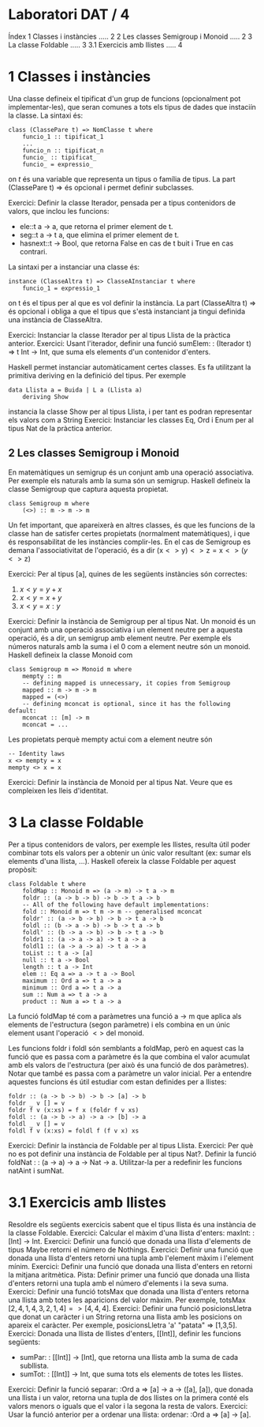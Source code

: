 # Laboratori DAT / 4 

Índex
1 Classes i instàncies ..... 2
2 Les classes Semigroup i Monoid ..... 2
3 La classe Foldable ..... 3
3.1 Exercicis amb llistes ..... 4

# 1 Classes i instàncies 

Una classe defineix el tipificat d'un grup de funcions (opcionalment pot implementar-les), que seran comunes a tots els tipus de dades que instaciín la classe. La sintaxi és:

```
class (ClassePare t) => NomClasse t where
    funcio_1 :: tipificat_1
    ...
    funcio_n :: tipificat_n
    funcio_ :: tipificat_
    funcio_ = expressio_
```

on $t$ és una variable que representa un tipus o família de tipus. La part (ClassePare t) => és opcional i permet definir subclasses.

Exercici: Definir la classe Iterador, pensada per a tipus contenidors de valors, que inclou les funcions:

- ele::t a -> a, que retorna el primer element de t.
- seg::t a -> t a, que elimina el primer element de t.
- hasnext::t -> Bool, que retorna False en cas de t buit i True en cas contrari.

La sintaxi per a instanciar una classe és:

```
instance (ClasseAltra t) => ClasseAInstanciar t where
    funcio_1 = expressio_1
```

on t és el tipus per al que es vol definir la instància. La part (ClasseAltra t) => és opcional i obliga a que el tipus que s'està instanciant ja tingui definida una instància de ClasseAltra.

Exercici: Instanciar la classe Iterador per al tipus Llista de la pràctica anterior.
Exercici: Usant l'iterador, definir una funció sumElem: : (Iterador t) => t Int -> Int, que suma els elements d'un contenidor d'enters.

Haskell permet instanciar automàticament certes classes. Es fa utilitzant la primitiva deriving en la definició del tipus. Per exemple

```
data Llista a = Buida | L a (Llista a)
    deriving Show
```

instancia la classe Show per al tipus Llista, i per tant es podran representar els valors com a String
Exercici: Instanciar les classes Eq, Ord i Enum per al tipus Nat de la pràctica anterior.

## 2 Les classes Semigroup i Monoid

En matemàtiques un semigrup és un conjunt amb una operació associativa. Per exemple els naturals amb la suma són un semigrup. Haskell defineix la classe Semigroup que captura aquesta propietat.

```
class Semigroup m where
    (<>) :: m -> m -> m
```

Un fet important, que apareixerà en altres classes, és que les funcions de la classe han de satisfer certes propietats (normalment matemàtiques), i que és responsabilitat de les instàncies complir-les. En el cas de Semigroup es demana l'associativitat de l'operació, és a dir
$(\mathrm{x}<>\mathrm{y})<>\mathrm{z}=\mathrm{x}<>(y<>\mathrm{z})$

Exercici: Per al tipus [a], quines de les següents instàncies són correctes:

1) $x<y=y+x$
2) $x<y=x+y$
3) $x<y=x: y$

Exercici: Definir la instància de Semigroup per al tipus Nat.
Un monoid és un conjunt amb una operació associativa i un element neutre per a aquesta operació, és a dir, un semigrup amb element neutre. Per exemple els números naturals amb la suma i el 0 com a element neutre són un monoid. Haskell defineix la classe Monoid com

```
class Semigroup m => Monoid m where
    mempty :: m
    -- defining mapped is unnecessary, it copies from Semigroup
    mapped :: m -> m -> m
    mapped = (<>)
    -- defining mconcat is optional, since it has the following default:
    mconcat :: [m] -> m
    mconcat = ...
```

Les propietats perquè mempty actui com a element neutre són

```
-- Identity laws
x <> mempty = x
mempty <> x = x
```

Exercici: Definir la instància de Monoid per al tipus Nat. Veure que es compleixen les lleis d'identitat.

# 3 La classe Foldable 

Per a tipus contenidors de valors, per exemple les llistes, resulta útil poder combinar tots els valors per a obtenir un únic valor resultant (ex: sumar els elements d'una llista, ...). Haskell ofereix la classe Foldable per aquest propòsit:

```
class Foldable t where
    foldMap :: Monoid m => (a -> m) -> t a -> m
    foldr :: (a -> b -> b) -> b -> t a -> b
    -- All of the following have default implementations:
    fold :: Monoid m => t m -> m -- generalised mconcat
    foldr' :: (a -> b -> b) -> b -> t a -> b
    foldl :: (b -> a -> b) -> b -> t a -> b
    foldl' :: (b -> a -> b) -> b -> t a -> b
    foldr1 :: (a -> a -> a) -> t a -> a
    foldl1 :: (a -> a -> a) -> t a -> a
    toList :: t a -> [a]
    null :: t a -> Bool
    length :: t a -> Int
    elem :: Eq a => a -> t a -> Bool
    maximum :: Ord a => t a -> a
    minimum :: Ord a => t a -> a
    sum :: Num a => t a -> a
    product :: Num a => t a -> a
```

La funció foldMap té com a paràmetres una funció a -> m que aplica als elements de l'estructura (segon paràmetre) i els combina en un únic element usant l'operació $<>$ del monoid.

Les funcions foldr i foldl són semblants a foldMap, però en aquest cas la funció que es passa com a paràmetre és la que combina el valor acumulat amb els valors de l'estructura (per això és una funció de dos paràmetres). Notar que també es passa com a paràmetre un valor inicial. Per a entendre aquestes funcions és útil estudiar com estan definides per a llistes:

```
foldr :: (a -> b -> b) -> b -> [a] -> b
foldr _ v [] = v
foldr f v (x:xs) = f x (foldr f v xs)
foldl :: (a -> b -> a) -> a -> [b] -> a
foldl _ v [] = v
foldl f v (x:xs) = foldl f (f v x) xs
```

Exercici: Definir la instància de Foldable per al tipus Llista.
Exercici: Per què no es pot definir una instància de Foldable per al tipus Nat?. Definir la funció foldNat : : (a -> a) -> a -> Nat -> a. Utilitzar-la per a redefinir les funcions natAint i sumNat.

# 3.1 Exercicis amb llistes 

Resoldre els següents exercicis sabent que el tipus llista és una instància de la classe Foldable.
Exercici: Calcular el màxim d'una llista d'enters: maxInt: : [Int] -> Int.
Exercici: Definir una funció que donada una llista d'elements de tipus Maybe retorni el número de Nothings.
Exercici: Definir una funció que donada una llista d'enters retorni una tupla amb l'element màxim i l'element mínim.
Exercici: Definir una funció que donada una llista d'enters en retorni la mitjana aritmètica. Pista: Definir primer una funció que donada una llista d'enters retorni una tupla amb el número d'elements i la seva suma.
Exercici: Definir una funció totsMax que donada una llista d'enters retorna una llista amb totes les aparicions del valor màxim. Per exemple, totsMax $[2,4,1,4,3,2,1,4]=>[4,4,4]$.
Exercici: Definir una funció posicionsLletra que donat un caràcter i un String retorna una llista amb les posicions on apareix el caràcter. Per exemple, posicionsLletra 'a' "patata" => [1,3,5].
Exercici: Donada una llista de llistes d'enters, [[Int]], definir les funcions següents:

- sumPar: : [[Int]] -> [Int], que retorna una llista amb la suma de cada subllista.
- sumTot: : [[Int]] -> Int, que suma tots els elements de totes les llistes.

Exercici: Definir la funció separar: :Ord a => [a] -> a -> ([a], [a]), que donada una llista i un valor, retorna una tupla de dos llistes on la primera conté els valors menors o iguals que el valor i la segona la resta de valors.
Exercici: Usar la funció anterior per a ordenar una llista: ordenar: :Ord a => [a] -> [a].



